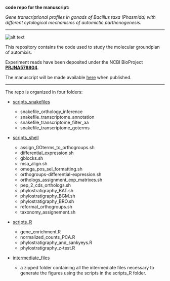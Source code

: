 
**code repo for the manuscript:** 


_Gene transcriptional profiles in gonads of Bacillus taxa (Phasmida) with different cytological mechanisms of automictic parthenogenesis._


---


![alt text](https://upload.wikimedia.org/wikipedia/commons/0/0b/Bacillus_rossius_Livorno.jpg)

This repository contains the code used to study the molecular groundplan of automixis.

Experiment reads have been deposited under the NCBI BioProject [**PRJNA578804**](https://www.ncbi.nlm.nih.gov/bioproject/PRJNA578804).

The manuscript will be made available [here]() when published.


---


The repo is organized in four folders:

- [scripts_snakefiles](https://github.com/for-giobbe/gene-transcriptional-profiles-in-automictic-taxa/tree/main/scripts_snakefiles)

	- snakefile_orthology_inference 	
	- snakefile_transcriptome_annotation	
	- snakefile_transcriptome_filter_aa
	- snakefile_transcriptome_goterms

- [scripts_shell](https://github.com/for-giobbe/gene-transcriptional-profiles-in-automictic-taxa/tree/main/scripts_shell)
	
	- assign_GOterms_to_orthogroups.sh
	- differential_expression.sh
	- gblocks.sh
	- msa_align.sh
	- omega_pos_sel_formatting.sh
	- orthogroups-differential-expression.sh
	- orthologs_assignment_exp_matrixes.sh
	- pep_2_cds_orthologs.sh
	- phylostratigraphy_BAT.sh
	- phylostratigraphy_BGM.sh
	- phylostratigraphy_BRO.sh
	- reformat_orthogroups.sh
	- taxonomy_assignement.sh

- [scripts_R](https://github.com/for-giobbe/gene-transcriptional-profiles-in-automictic-taxa/tree/main/scripts_R)

	- gene_enrichment.R
	- normalized_counts_PCA.R
	- phylostratigraphy_and_sankyeys.R
	- phylostratigraphy_z-test.R

- [intermediate_files](https://github.com/for-giobbe/gene-transcriptional-profiles-in-automictic-taxa/tree/main/intermediate_files)

	- a zipped folder containing all the intermediate files necessary to generate the figures using the scripts in the scripts_R folder.

